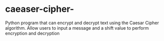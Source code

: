 # caeaser-cipher-
 Python program that can encrypt and decrypt text using the Caesar Cipher algorithm. Allow users to input a message and a shift value to perform encryption and decryption
